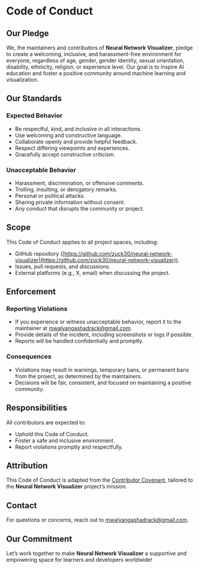 # Code of Conduct

## Our Pledge

We, the maintainers and contributors of **Neural Network Visualizer**, pledge to create a welcoming, inclusive, and harassment-free environment for everyone, regardless of age, gender, gender identity, sexual orientation, disability, ethnicity, religion, or experience level. Our goal is to inspire AI education and foster a positive community around machine learning and visualization.

## Our Standards

### Expected Behavior
- Be respectful, kind, and inclusive in all interactions.
- Use welcoming and constructive language.
- Collaborate openly and provide helpful feedback.
- Respect differing viewpoints and experiences.
- Gracefully accept constructive criticism.

### Unacceptable Behavior
- Harassment, discrimination, or offensive comments.
- Trolling, insulting, or derogatory remarks.
- Personal or political attacks.
- Sharing private information without consent.
- Any conduct that disrupts the community or project.

## Scope

This Code of Conduct applies to all project spaces, including:
- GitHub repository ([https://github.com/zuck30/neural-network-visualizer](https://github.com/zuck30/neural-network-visualizer)).
- Issues, pull requests, and discussions.
- External platforms (e.g., X, email) when discussing the project.

## Enforcement

### Reporting Violations
- If you experience or witness unacceptable behavior, report it to the maintainer at [mwalyangashadrack@gmail.com](mailto:mwalyangashadrack@gmail.com).
- Provide details of the incident, including screenshots or logs if possible.
- Reports will be handled confidentially and promptly.

### Consequences
- Violations may result in warnings, temporary bans, or permanent bans from the project, as determined by the maintainers.
- Decisions will be fair, consistent, and focused on maintaining a positive community.

## Responsibilities

All contributors are expected to:
- Uphold this Code of Conduct.
- Foster a safe and inclusive environment.
- Report violations promptly and respectfully.

## Attribution

This Code of Conduct is adapted from the [Contributor Covenant](https://www.contributor-covenant.org/version/2/1/code_of_conduct.html), tailored to the **Neural Network Visualizer** project’s mission.

## Contact

For questions or concerns, reach out to [mwalyangashadrack@gmail.com](mailto:mwalyangashadrack@gmail.com).

## Our Commitment

Let’s work together to make **Neural Network Visualizer** a supportive and empowering space for learners and developers worldwide!